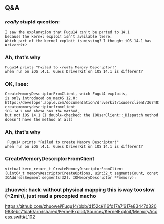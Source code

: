 

## Q&A

### _really_ stupid question: 

```
I saw the explanation that Fugu14 can't be ported to 14.1 
because the kernel exploit isn't available there. 
Which part of the kernel exploit is missing? I thought iOS 14.1 has DriverKit?
```
### Ah, that's why:

```
Fugu14 prints "Failed to create Memory Descriptor!"
when run on iOS 14.1. Guess DriverKit on iOS 14.1 is different?
```


### OK, I see:
```
CreateMemoryDescriptorFromClient, which Fugu14 exploits,
is only introduced on macOS 12.0:
https://developer.apple.com/documentation/driverkit/iouserclient/3674819-creatememorydescriptorfromclient
iOS 14.2 and above has the method,
but not iOS 14.1 (I double-checked: the IOUserClient::_Dispatch method doesn't have the method at all)
```
### Ah, that's why:
```
 Fugu14 prints "Failed to create Memory Descriptor!"
when run on iOS 14.1. Guess DriverKit on iOS 14.1 is different?
```

### CreateMemoryDescriptorFromClient
```
virtual kern_return_t CreateMemoryDescriptorFromClient
(uint64_t memoryDescriptorCreateOptions, uint32_t segmentsCount, const IOAddressSegment segments[32], IOMemoryDescriptor **memory);

```

### zhuowei: hack: without physical mapping this is way too slow (~2min), just read a precopied macho

https://github.com/zhuowei/Fugu14/blob/d152c6116fd17a7f617e83447d320983ebd71da6/arm/shared/KernelExploit/Sources/KernelExploit/MemoryAccess.swift#L102

